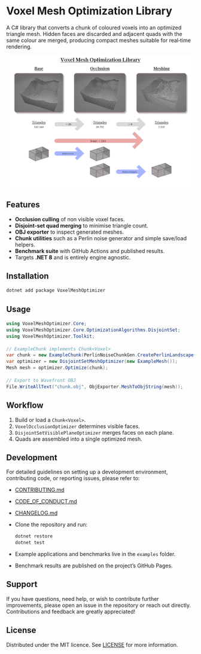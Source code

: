 # Voxel Mesh Optimization Library

A C# library that converts a chunk of coloured voxels into an optimized triangle mesh.  Hidden faces are discarded and adjacent quads with the same colour are merged, producing compact meshes suitable for real‑time rendering.

![Scheme](./docs/Readme_images/Scheme.png)


## Features

- **Occlusion culling** of non visible voxel faces.
- **Disjoint‑set quad merging** to minimise triangle count.
- **OBJ exporter** to inspect generated meshes.
- **Chunk utilities** such as a Perlin noise generator and simple save/load helpers.
- **Benchmark suite** with GitHub Actions and published results.
- Targets **.NET 8** and is entirely engine agnostic.

## Installation
```bash
dotnet add package VoxelMeshOptimizer
```

## Usage
```csharp
using VoxelMeshOptimizer.Core;
using VoxelMeshOptimizer.Core.OptimizationAlgorithms.DisjointSet;
using VoxelMeshOptimizer.Toolkit;

// ExampleChunk implements Chunk<Voxel>
var chunk = new ExampleChunk(PerlinNoiseChunkGen.CreatePerlinLandscape(50, 123));
var optimizer = new DisjointSetMeshOptimizer(new ExampleMesh());
Mesh mesh = optimizer.Optimize(chunk);

// Export to Wavefront OBJ
File.WriteAllText("chunk.obj", ObjExporter.MeshToObjString(mesh));
```

## Workflow
1. Build or load a `Chunk<Voxel>`.
2. `VoxelOcclusionOptimizer` determines visible faces.
3. `DisjointSetVisiblePlaneOptimizer` merges faces on each plane.
4. Quads are assembled into a single optimized mesh.

## Development


For detailed guidelines on setting up a development environment, contributing code, or reporting issues, please refer to:

- [CONTRIBUTING.md](CONTRIBUTING.md)
- [CODE_OF_CONDUCT.md](CODE_OF_CONDUCT.md)
- [CHANGELOG.md](CHANGELOG.md)

- Clone the repository and run:
  ```bash
  dotnet restore
  dotnet test
  ```
- Example applications and benchmarks live in the `examples` folder.
- Benchmark results are published on the project’s GitHub Pages.

## Support

If you have questions, need help, or wish to contribute further improvements, please open an issue in the repository or reach out directly. Contributions and feedback are greatly appreciated!

## License
Distributed under the MIT licence. See [LICENSE](LICENSE) for more information.
